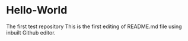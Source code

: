 # Hello-World
The first test repository
This is the first editing of README.md file using inbuilt Github editor.
